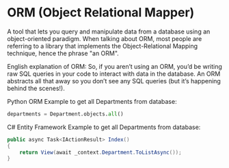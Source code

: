 # ORM (Object Relational Mapper)
A tool that lets you query and manipulate data from a database using an object-oriented paradigm. When talking about ORM, most people are referring to a library that implements the Object-Relational Mapping technique, hence the phrase "an ORM". 

English explanation of ORM: So, if you aren’t using an ORM, you’d be writing raw SQL queries in your code to interact with data in the database. An ORM abstracts all that away so you don’t see any SQL queries (but it’s happening behind the scenes!). 

Python ORM Example to get all Departments from database:
```python
departments = Department.objects.all()
```

C# Entity Framework Example to get all Departments from database:
```cs
public async Task<IActionResult> Index()
{
    return View(await _context.Department.ToListAsync());
}
```